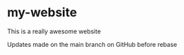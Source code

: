# my-website

This is a really awesome website

Updates made on the main branch on GitHub before rebase
